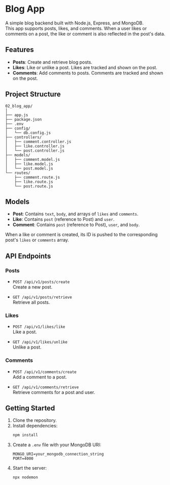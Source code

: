 # Blog App

A simple blog backend built with Node.js, Express, and MongoDB.  
This app supports posts, likes, and comments. When a user likes or comments on a post, the like or comment is also reflected in the post's data.

## Features

- **Posts**: Create and retrieve blog posts.
- **Likes**: Like or unlike a post. Likes are tracked and shown on the post.
- **Comments**: Add comments to posts. Comments are tracked and shown on the post.

## Project Structure

```
02_blog_app/
│
├── app.js
├── package.json
├── .env
├── config/
│   └── db.config.js
├── controllers/
│   ├── comment.controller.js
│   ├── like.controller.js
│   └── post.controller.js
├── models/
│   ├── comment.model.js
│   ├── like.model.js
│   └── post.model.js
└── routes/
    ├── comment.route.js
    ├── like.route.js
    └── post.route.js
```

## Models

- **Post**: Contains `text`, `body`, and arrays of `likes` and `comments`.
- **Like**: Contains `post` (reference to Post) and `user`.
- **Comment**: Contains `post` (reference to Post), `user`, and `body`.

When a like or comment is created, its ID is pushed to the corresponding post's `likes` or `comments` array.

## API Endpoints

### Posts

- `POST /api/v1/posts/create`  
  Create a new post.

- `GET /api/v1/posts/retrieve`  
  Retrieve all posts.

### Likes

- `POST /api/v1/likes/like`  
  Like a post.

- `GET /api/v1/likes/unlike`  
  Unlike a post.

### Comments

- `POST /api/v1/comments/create`  
  Add a comment to a post.

- `GET /api/v1/comments/retrieve`  
  Retrieve comments for a post and user.

## Getting Started

1. Clone the repository.
2. Install dependencies:
   ```sh
   npm install
   ```
3. Create a `.env` file with your MongoDB URI:
   ```
   MONGO_URI=your_mongodb_connection_string
   PORT=4000
   ```
4. Start the server:
   ```sh
   npx nodemon
   ```
